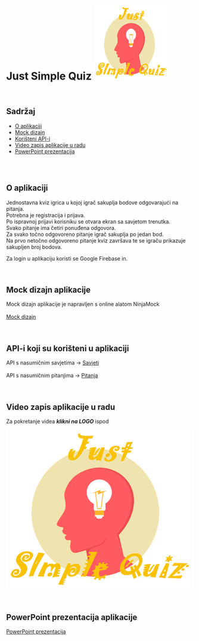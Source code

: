 # Just Simple Quiz <img src="app/src/main/res/drawable/logo_my.png" height="200" width="200" >
<br />

## Sadržaj
* [O aplikaciji](#o-aplikaciji)
* [Mock dizajn](#mock-dizajn-aplikacije)
* [Korišteni API-i](#api-i-koji-su-korišteni-u-aplikaciji)
* [Video zapis aplikacije u radu](#video-zapis-aplikacije-u-radu)
* [PowerPoint prezentacija](#powerpoint-prezentacija-aplikacije)
<br />
<br />

## O aplikaciji
Jednostavna kviz igrica u kojoj igrač sakuplja bodove odgovarajući na pitanja.<br />
Potrebna je registracija i prijava.<br />
Po ispravnoj prijavi korisniku se otvara ekran sa savjetom trenutka.<br />
Svako pitanje ima četiri ponuđena odgovora.<br />
Za svako točno odgovoreno pitanje igrač sakuplja po jedan bod.<br />
Na prvo netočno odgovoreno pitanje kviz završava te se igraču prikazuje sakupljen broj bodova.<br />

Za login u aplikaciju koristi se Google Firebase in.<br />
<br />
<br />

## Mock dizajn aplikacije
Mock dizajn aplikacije je napravljen s online alatom NinjaMock<br />
<br />
[Mock dizajn](https://ninjamock.com/s/HLCB9Sx)<br />
<br />
<br />

## API-i koji su korišteni u aplikaciji
API s nasumičnim savjetima -> [Savjeti](https://api.adviceslip.com/advice) <br />
<br />
API s nasumičnim pitanjima -> [Pitanja](https://opentdb.com/api_config.php) <br />
<br />
<br />

## Video zapis aplikacije u radu
Za pokretanje videa **_klikni na LOGO_** ispod

[![Watch the video](app/src/main/res/drawable/logo_my.png)](https://drive.google.com/open?id=1TvDjOGtzXKsIMFsydAvOxHULiJBb0k0x)<br />
<br />
<br />

## PowerPoint prezentacija aplikacije 

 [PowerPoint prezentacija](https://drive.google.com/open?id=18ifaWEpDHFCo1iN3pVhkMz1Ux334qaIv)
